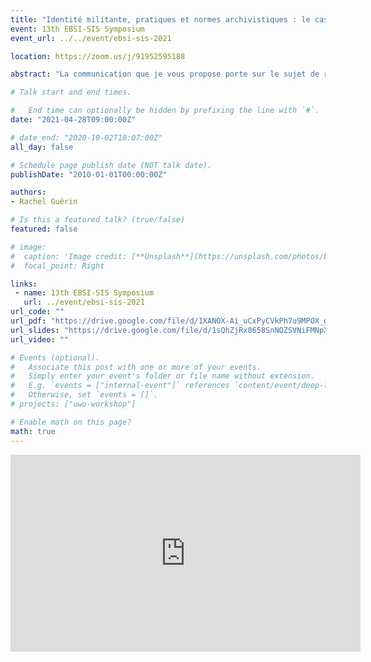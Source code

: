 ```yaml
---
title: "Identité militante, pratiques et normes archivistiques : le cas des Instituts CGT d'histoire sociale fédéraux de 1982 à nos jours"
event: 13th EBSI-SIS Symposium
event_url: ../../event/ebsi-sis-2021

location: https://zoom.us/j/91952595188

abstract: "La communication que je vous propose porte sur le sujet de recherche que je développe dans le cadre de ma première année de master Archives. En effet, mon mémoire porte en premier lieu sur une étude des pratiques archivistiques au sein des Instituts CGT d’histoire sociale (IHS) fédéraux qui salarient un·e archiviste professionnel·le. Ce·tte dernier·e est responsable de l’ensemble de la chaîne archivistique, au sein d’un très petit service, dans le contexte particulier d’une fédération syndicale. J’analyserai également l’adhésion de ces archivistes aux normes qui font consensus au sein de la profession, mais qui sont susceptibles d’être remises en question. L’objectif est également de mettre en relation les différentes recherches, pour la plupart sociologiques, qui décrivent le rôle et la fonction de l’intellectuel·le dans la société. Je confronterai donc à la réalité des IHS fédéraux la vision de l’intellectuel·le telle que développée par Antonio Gramsci, Pierre Bourdieu, Jean-Paul Sartre ou encore Edward W. Said et Julien Benda. Ma proposition de communication contient un bref historique, une mise en contexte et les missions des IHS fédéraux. Elle présente brièvement ma problématisation ainsi que les méthodes que j’utiliserai."

# Talk start and end times.

#   End time can optionally be hidden by prefixing the line with `#`.
date: "2021-04-28T09:00:00Z"

# date_end: "2020-10-02T10:07:00Z"
all_day: false

# Schedule page publish date (NOT talk date).
publishDate: "2010-01-01T00:00:00Z"

authors:
- Rachel Guérin

# Is this a featured talk? (true/false)
featured: false

# image:
#  caption: 'Image credit: [**Unsplash**](https://unsplash.com/photos/bzdhc5b3Bxs)'
#  focal_point: Right

links:
 - name: 13th EBSI-SIS Symposium
   url: ../event/ebsi-sis-2021
url_code: ""
url_pdf: "https://drive.google.com/file/d/1XANOX-Ai_uCxPyCVkPh7u9MPOX_gHlha/view?usp=sharing"
url_slides: "https://drive.google.com/file/d/1sQhZjRx8658SnNOZSVNiFMNpXpY6iH40/view?usp=sharing"
url_video: ""

# Events (optional).
#   Associate this post with one or more of your events.
#   Simply enter your event's folder or file name without extension.
#   E.g. `events = ["internal-event"]` references `content/event/deep-learning/index.md`.
#   Otherwise, set `events = []`.
# projects: ["uwo-workshop"]

# Enable math on this page?
math: true
---
```

<iframe width="560" height="315" src="https://www.youtube.com/embed/LhniftOeJps" title="YouTube video player" frameborder="0" allow="accelerometer; autoplay; clipboard-write; encrypted-media; gyroscope; picture-in-picture" allowfullscreen></iframe>
